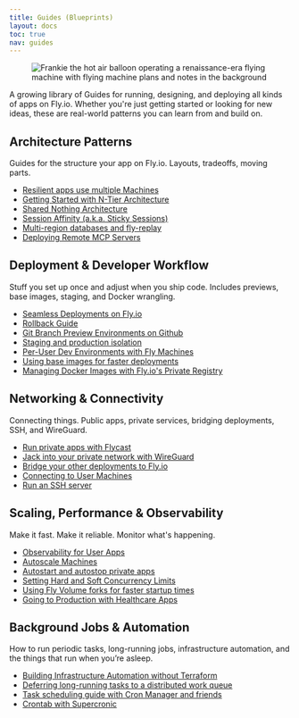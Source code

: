 ```yaml
---
title: Guides (Blueprints)
layout: docs
toc: true
nav: guides
---
```


<figure>
  <img src="/static/images/docs-blueprints.webp" alt="Frankie the hot air balloon operating a renaissance-era flying machine with flying machine plans and notes in the background">
</figure>


A growing library of Guides for running, designing, and deploying all kinds of apps on Fly.io. Whether you're just getting started or looking for new ideas, these are real-world patterns you can learn from and build on.

## Architecture Patterns

Guides for the structure your app on Fly.io. Layouts, tradeoffs, moving parts.

- [Resilient apps use multiple Machines](/docs/blueprints/resilient-apps-multiple-machines/)
- [Getting Started with N-Tier Architecture](/docs/blueprints/n-tier-architecture/)
- [Shared Nothing Architecture](/docs/blueprints/shared-nothing/)
- [Session Affinity (a.k.a. Sticky Sessions)](/docs/blueprints/sticky-sessions/)
- [Multi-region databases and fly-replay](/docs/blueprints/multi-region-fly-replay/)
- [Deploying Remote MCP Servers](/docs/blueprints/remote-mcp-servers/)


## Deployment & Developer Workflow

Stuff you set up once and adjust when you ship code. Includes previews, base images, staging, and Docker wrangling.

- [Seamless Deployments on Fly.io](/docs/blueprints/seamless-deployments/)
- [Rollback Guide](/docs/blueprints/rollback-guide/)
- [Git Branch Preview Environments on Github](/docs/blueprints/review-apps-guide/)
- [Staging and production isolation](/docs/blueprints/staging-prod-isolation/)
- [Per-User Dev Environments with Fly Machines](/docs/blueprints/per-user-dev-environments/)
- [Using base images for faster deployments](/docs/blueprints/using-base-images-for-faster-deployments/)
- [Managing Docker Images with Fly.io's Private Registry](/docs/blueprints/using-the-fly-docker-registry/)


## Networking & Connectivity

Connecting things. Public apps, private services, bridging deployments, SSH, and WireGuard.

- [Run private apps with Flycast](/docs/blueprints/private-applications-flycast/)
- [Jack into your private network with WireGuard](/docs/blueprints/connect-private-network-wireguard/)
- [Bridge your other deployments to Fly.io](/docs/blueprints/bridge-deployments-wireguard/)
- [Connecting to User Machines](/docs/blueprints/connecting-to-user-machines/)
- [Run an SSH server](/docs/blueprints/opensshd/)

## Scaling, Performance & Observability

Make it fast. Make it reliable. Monitor what's happening.

- [Observability for User Apps](/docs/blueprints/observability-for-user-apps/)
- [Autoscale Machines](/docs/blueprints/autoscale-machines/)
- [Autostart and autostop private apps](/docs/blueprints/autostart-internal-apps/)
- [Setting Hard and Soft Concurrency Limits](/docs/blueprints/setting-concurrency-limits/)
- [Using Fly Volume forks for faster startup times](/docs/blueprints/volume-forking/)
- [Going to Production with Healthcare Apps](/docs/blueprints/going-to-production-with-healthcare-apps/)


## Background Jobs & Automation

How to run periodic tasks, long-running jobs, infrastructure automation, and the things that run when you’re asleep.

- [Building Infrastructure Automation without Terraform](/docs/blueprints/infra-automation-without-terraform/)
- [Deferring long-running tasks to a distributed work queue](/docs/blueprints/work-queues/)
- [Task scheduling guide with Cron Manager and friends](/docs/blueprints/task-scheduling/)
- [Crontab with Supercronic](/docs/blueprints/supercronic/)




